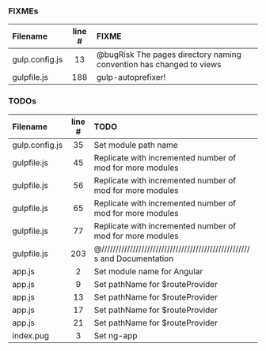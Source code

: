 ### FIXMEs
| Filename | line # | FIXME
|:------|:------:|:------
| gulp.config.js | 13 | @bugRisk The pages directory naming convention has changed to views
| gulpfile.js | 188 | gulp-autoprefixer!

### TODOs
| Filename | line # | TODO
|:------|:------:|:------
| gulp.config.js | 35 | Set module path name
| gulpfile.js | 45 | Replicate with incremented number of mod for more modules
| gulpfile.js | 56 | Replicate with incremented number of mod for more modules
| gulpfile.js | 65 | Replicate with incremented number of mod for more modules
| gulpfile.js | 77 | Replicate with incremented number of mod for more modules
| gulpfile.js | 203 | @//////////////////////////////////////////////////// s and Documentation
| app.js | 2 | Set module name for Angular
| app.js | 9 | Set pathName for $routeProvider
| app.js | 13 | Set pathName for $routeProvider
| app.js | 17 | Set pathName for $routeProvider
| app.js | 21 | Set pathName for $routeProvider
| index.pug | 3 | Set ng-app